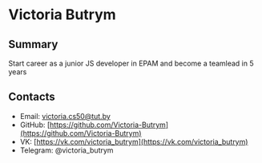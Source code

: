 # Victoria Butrym
## Summary
Start career as a junior JS developer in EPAM and become a teamlead in 5 years
## Contacts 
* Email: victoria.cs50@tut.by
* GitHub: [https://github.com/Victoria-Butrym](https://github.com/Victoria-Butrym)
* VK: [https://vk.com/victoria_butrym](https://vk.com/victoria_butrym)
* Telegram: @victoria_butrym
